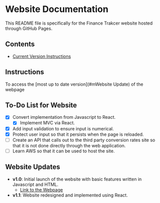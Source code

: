 # Website Documentation

This README file is specifically for the Finance Trakcer website hosted through GitHub Pages.

## Contents
- [Current Version Instructions](#mInstructions)

## Instructions
To access the [most up to date version](#mWebsite Update) of the webpage

## To-Do List for Website

- [x] Convert implementation from Javascript to React.
  - [x] Implement MVC via React.
- [x] Add input validation to ensure input is numerical.
- [x] Protect user input so that it persists when the page is reloaded.
- [ ] Create an API that calls out to the third party conversion rates site so that it is not done directly through the web application.
- [ ] Learn AWS so that it can be used to host the site.

## Website Updates

- **v1.0**: Initial launch of the website with basic features written in Javascript and HTML.
  - [Link to the Webpage](https://cecoulombe.github.io/FinanceTracker/tracker_HTML)
- **v1.1**: Website redesigned and implemented using React.
